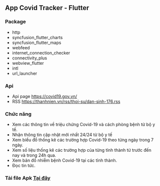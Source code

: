 ## App Covid Tracker - Flutter
### Package
* http
* syncfusion_flutter_charts
* syncfusion_flutter_maps
* webfeed
* internet_connection_checker
* connectivity_plus
* webview_flutter
* intl
* url_launcher
### Api
* Api page https://covid19.gov.vn/ 
* RSS https://thanhnien.vn/rss/thoi-su/dan-sinh-176.rss 
### Chức năng
* Xem các thông tin về triệu chứng Covid-19 và cách phòng bệnh từ bộ y tế. 
* Nhận thông tin cập nhật mới nhất 24/24 từ bộ y tế 
* Xem biểu đồ thống kê các trường hợp Covid-19 theo từng ngày trong 7 ngày.
* Xem số liệu thống kê các trường hợp của từng tỉnh thành từ trước đến nay và trong 24h qua.
* Xem bản đồ nhiễm bệnh Covid-19 tại các tỉnh thành. 
* Đọc tin tức.
### Tải file Apk [Tại đây](https://drive.google.com/file/d/1-g4iAWEmpLwCfiD9ZtXeIblngsS5OBkQ/view?usp=sharing)

